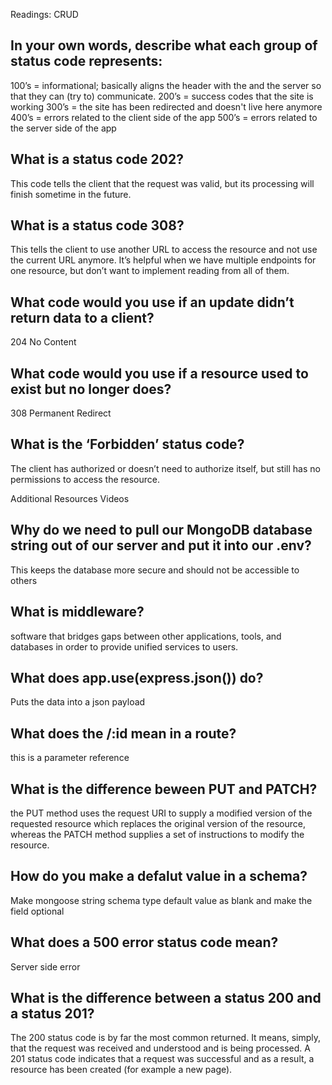Readings: CRUD
## In your own words, describe what each group of status code represents:
100’s = informational; basically aligns the header with the and the server so that they can (try to) communicate. 
200’s = success codes that the site is working
300’s = the site has been redirected and doesn't live here anymore 
400’s = errors related to the client side of the app
500’s = errors related to the server side of the app 
## What is a status code 202? 
This code tells the client that the request was valid, but its processing will finish sometime in the future.

## What is a status code 308?

This tells the client to use another URL to access the resource and not use the current URL anymore. It’s helpful when we have multiple endpoints for one resource, but don’t want to implement reading from all of them.

## What code would you use if an update didn’t return data to a client?

204 No Content

## What code would you use if a resource used to exist but no longer does?

308 Permanent Redirect

## What is the ‘Forbidden’ status code?

The client has authorized or doesn’t need to authorize itself, but still has no permissions to access the resource.

Additional Resources
Videos
## Why do we need to pull our MongoDB database string out of our server and put it into our .env?
This keeps the database more secure and should not be accessible to others

## What is middleware?

software that bridges gaps between other applications, tools, and databases in order to provide unified services to users.

## What does app.use(express.json()) do?

Puts the data into a json payload

## What does the /:id mean in a route?

this is a parameter reference 

## What is the difference beween PUT and PATCH?

the PUT method uses the request URI to supply a modified version of the requested resource which replaces the original version of the resource, whereas the PATCH method supplies a set of instructions to modify the resource.

## How do you make a defalut value in a schema?

Make mongoose string schema type default value as blank and make the field optional

## What does a 500 error status code mean?

Server side error

## What is the difference between a status 200 and a status 201?

The 200 status code is by far the most common returned. It means, simply, that the request was received and understood and is being processed. A 201 status code indicates that a request was successful and as a result, a resource has been created (for example a new page).
